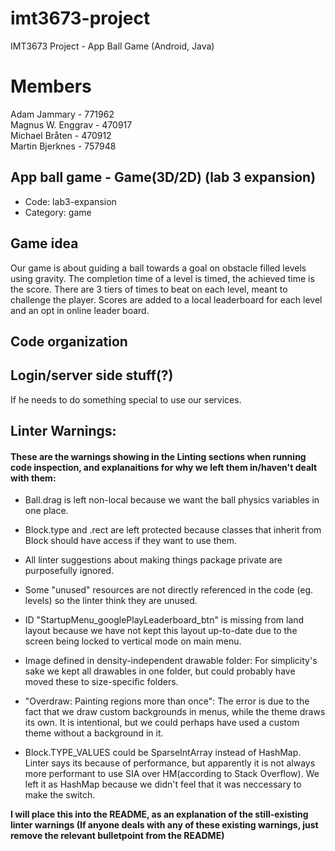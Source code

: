 # imt3673-project
IMT3673 Project - App Ball Game (Android, Java)

# Members
Adam Jammary - 771962  
Magnus W. Enggrav - 470917  
Michael Bråten - 470912  
Martin Bjerknes - 757948  

## App ball game - Game(3D/2D) (lab 3 expansion)
* Code: lab3-expansion
* Category: game

## Game idea
Our game is about guiding a ball towards a goal on obstacle filled levels using gravity.
The completion time of a level is timed, the achieved time is the score.
There are 3 tiers of times to beat on each level, meant to challenge the player.
Scores are added to a local leaderboard for each level and an opt in online leader board.

## Code organization 


## Login/server side stuff(?)
If he needs to do something special to use our services. 

## Linter Warnings:

#### These are the warnings showing in the Linting sections when running code inspection, and explanaitions for why we left them in/haven't dealt with them:

* Ball.drag is left non-local because we want the ball physics variables in one place.

* Block.type and .rect are left protected because classes that inherit from Block should have access if they want to use them.

* All linter suggestions about making things package private are purposefully ignored.

* Some "unused" resources are not directly referenced in the code (eg. levels) so the linter think they are unused.

* ID "StartupMenu_googlePlayLeaderboard_btn" is missing from land layout because we have not kept this layout up-to-date due to the screen being locked to vertical mode on main menu.

* Image defined in density-independent drawable folder: For simplicity's sake we kept all drawables in one folder, but could probably have moved these to size-specific folders.

* "Overdraw: Painting regions more than once": The error is due to the fact that we draw custom backgrounds in menus, while the theme draws its own. It is intentional, but we could perhaps have used a custom theme without a background in it. 

* Block.TYPE_VALUES could be SparseIntArray instead of HashMap. Linter says its because of performance, but apparently it is not always more performant to use SIA over HM(according to Stack Overflow). We left it as HashMap because we didn't feel that it was neccessary to make the switch.


**I will place this into the README, as an explanation of the still-existing linter warnings (If anyone deals with any of these existing warnings, just remove the relevant bulletpoint from the README)**
